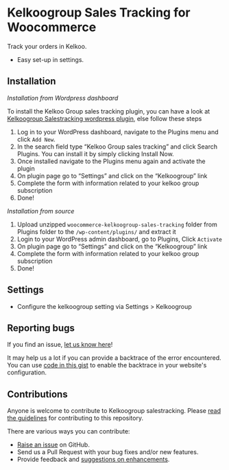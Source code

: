 # Kelkoogroup Sales Tracking for Woocommerce

Track your orders in Kelkoo.
- Easy set-up in settings.


## Installation

*Installation from Wordpress dashboard*

To install the Kelkoo Group sales tracking plugin, you can have a look at [Kelkoogroup Salestracking wordpress plugin](https://wordpress.org/plugins/kelkoogroup-sales-tracking/), else follow these steps

1. Log in to your WordPress dashboard, navigate to the Plugins menu and click `Add New`.
2. In the search field type “Kelkoo Group sales tracking” and click Search Plugins. You can install it by simply clicking Install Now.
3. Once installed navigate to the Plugins menu again and activate the plugin
4. On plugin page go to “Settings” and click on the “Kelkoogroup” link
5. Complete the form with information related to your kelkoo group subscription
6. Done!


*Installation from source*
1. Upload unzipped `woocommerce-kelkoogroup-sales-tracking` folder from Plugins folder to the `/wp-content/plugins/` and extract it
2. Login to your WordPress admin dashboard, go to Plugins, Click `Activate`
3. On plugin page go to “Settings” and click on the “Kelkoogroup” link
4. Complete the form with information related to your kelkoo group subscription
5. Done!


## Settings
- Configure the kelkoogroup setting via Settings > Kelkoogroup


## Reporting bugs

If you find an issue, [let us know here](https://github.com/KelkooGroup/wordpress-kelkoogroup-salestracking/issues/new)!

It may help us a lot if you can provide a backtrace of the error encountered. You can use [code in this gist](https://gist.github.com/jrfnl/5925642) to enable the backtrace in your website's configuration.

## Contributions

Anyone is welcome to contribute to Kelkoogroup salestracking. Please
[read the guidelines](.github/CONTRIBUTING.md) for contributing to this
repository.

There are various ways you can contribute:

* [Raise an issue](https://github.com/KelkooGroup/wordpress-kelkoogroup-salestracking/issues) on GitHub.
* Send us a Pull Request with your bug fixes and/or new features.
* Provide feedback and [suggestions on enhancements](https://github.com/KelkooGroup/wordpress-kelkoogroup-salestracking/issues?direction=desc&labels=Enhancement&page=1&sort=created&state=open).





